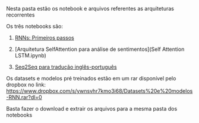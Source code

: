 
Nesta pasta estão os notebook e arquivos referentes as arquiteturas recorrentes

Os três notebooks são:

1. [RNNs: Primeiros passos](RNNS.ipynb)


2. [Arquitetura SelfAttention para análise de sentimentos](Self Attention LSTM.ipynb)


3. [Seq2Seq para tradução inglês-português](Seq2Seq.ipynb)


Os datasets e modelos pré treinados estão em um rar disponível pelo dropbox no link:
https://www.dropbox.com/s/ywnsvhr7kmo3i68/Datasets%20e%20modelos-RNN.rar?dl=0

Basta fazer o download e extrair os arquivos para a mesma pasta dos notebooks

